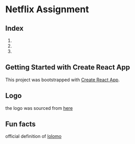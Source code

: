 # Netflix Assignment

## Index

1.
2.
3.

## Getting Started with Create React App

This project was bootstrapped with [Create React App](https://github.com/facebook/create-react-app).

## Logo

the logo was sourced from [here](https://brand.netflix.com/en/assets/)

## Fun facts

official definition of [lolomo](https://twitter.com/arungupta/status/624402051116568576?lang=en)
